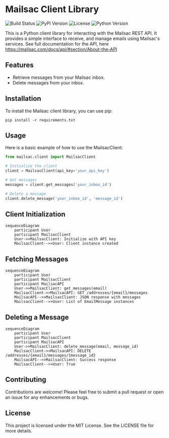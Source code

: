 # Mailsac Client Library

![Build Status](https://github.com/gsejas/mailsac-pyclient/actions/workflows/test-and-package.yml/badge.svg)
![PyPI Version](https://img.shields.io/pypi/v/pymailsac)
![License](https://img.shields.io/github/license/GSejas/mailsac-pyclient)
![Python Version](https://img.shields.io/pypi/pyversions/pymailsac)

This is a Python client library for interacting with the Mailsac REST API. It provides a simple interface to receive, and manage emails using Mailsac's services. See full documentation for the API, here https://mailsac.com/docs/api/#section/About-the-API

## Features

- Retrieve messages from your Mailsac inbox.
- Delete messages from your inbox.

## Installation

To install the Mailsac client library, you can use pip:

```
pip install -r requirements.txt
```

## Usage

Here is a basic example of how to use the MailsacClient:

```python
from mailsac.client import MailsacClient

# Initialize the client
client = MailsacClient(api_key='your_api_key')

# Get messages
messages = client.get_messages('your_inbox_id')

# Delete a message
client.delete_message('your_inbox_id', 'message_id')
```

## Client Initialization

```mermaid
sequenceDiagram
    participant User
    participant MailsacClient
    User->>MailsacClient: Initialize with API key
    MailsacClient-->>User: Client instance created
```

## Fetching Messages

```mermaid
sequenceDiagram
    participant User
    participant MailsacClient
    participant MailsacAPI
    User->>MailsacClient: get_messages(email)
    MailsacClient->>MailsacAPI: GET /addresses/{email}/messages
    MailsacAPI-->>MailsacClient: JSON response with messages
    MailsacClient-->>User: List of EmailMessage instances
```

## Deleting a Message

```mermaid
sequenceDiagram
    participant User
    participant MailsacClient
    participant MailsacAPI
    User->>MailsacClient: delete_message(email, message_id)
    MailsacClient->>MailsacAPI: DELETE /addresses/{email}/messages/{message_id}
    MailsacAPI-->>MailsacClient: Success response
    MailsacClient-->>User: True
```

## Contributing

Contributions are welcome! Please feel free to submit a pull request or open an issue for any enhancements or bugs.

## License

This project is licensed under the MIT License. See the LICENSE file for more details.
